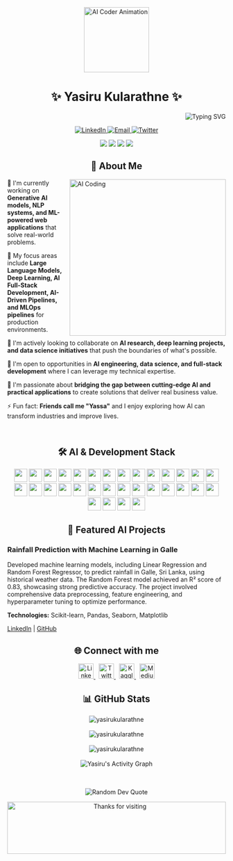 <!-- GitHub Stats Section with Cards -->
<div align="center">
  <img src="https://raw.githubusercontent.com/gist/patevs/b007a0e98fb216438d4cbf559fac4166/raw/88f20c9d749d756be63f22b09f3c4ac570bc5101/programming.gif" width="150" alt="AI Coder Animation">
  
  <h1>✨ Yasiru Kularathne ✨</h1>
  
  <div align="right">
    <img src="https://readme-typing-svg.herokuapp.com?font=Montserrat&weight=600&size=24&duration=2000&pause=1000&color=38BDAE¢er=true&vCenter=true&random=false&width=600&height=60&lines=AI+%26+ML+Engineer;Full+Stack+Developer;Generative+AI+Researcher" alt="Typing SVG" />
  </div>
  
  
  <p align="center">
    <a href="https://linkedin.com/in/yasiru-kularathne-79a911213" target="_blank">
      <img src="https://img.shields.io/badge/LinkedIn-0077B5?style=for-the-badge&logo=linkedin&logoColor=white" alt="LinkedIn">
    </a>
    <a href="mailto:yasirukularathne@gmail.com">
      <img src="https://img.shields.io/badge/Email-D14836?style=for-the-badge&logo=gmail&logoColor=white" alt="Email">
    </a>
    <a href="https://twitter.com/yasirukularathne">
      <img src="https://img.shields.io/badge/Twitter-1DA1F2?style=for-the-badge&logo=twitter&logoColor=white" alt="Twitter">
    </a>
  </p>
  
  <div align="center">
    <img src="https://img.shields.io/badge/Deep%20Learning-FF6F00?style=for-the-badge&logo=tensorflow&logoColor=white">
    <img src="https://img.shields.io/badge/NLP-8A2BE2?style=for-the-badge&logo=huggingface&logoColor=white">
    <img src="https://img.shields.io/badge/Artificial%20Intelligence-44A2D2?style=for-the-badge&logo=ai&logoColor=white">
    <img src="https://img.shields.io/badge/MERN%20Stack-00C7B7?style=for-the-badge&logo=react&logoColor=white">
  </div>
</div>

<!-- About Me Section -->
<h2 align="center">🚀 About Me</h2>

<div align="left">
  <img align="right" alt="AI Coding" width="360" src="https://media.giphy.com/media/f7omQNmgiyjj5sffvZ/giphy.gif">

  <p>🔭 I'm currently working on <strong>Generative AI models, NLP systems, and ML-powered web applications</strong> that solve real-world problems.</p>
  
  <p>🌱 My focus areas include <strong>Large Language Models, Deep Learning, AI Full-Stack Development, AI-Driven Pipelines, and MLOps pipelines</strong> for production environments.</p>
  
  <p>👯 I'm actively looking to collaborate on <strong>AI research, deep learning projects, and data science initiatives</strong> that push the boundaries of what's possible.</p>
  
  <p>🤝 I'm open to opportunities in <strong>AI engineering, data science, and full-stack development</strong> where I can leverage my technical expertise.</p>
  
  <p>🧠 I'm passionate about <strong>bridging the gap between cutting-edge AI and practical applications</strong> to create solutions that deliver real business value.</p>
  
  <p>⚡ Fun fact: <strong>Friends call me "Yassa"</strong> and I enjoy exploring how AI can transform industries and improve lives.</p>
</div>

<br>

<!-- Tech Stack Section -->
<h2 align="center">🛠️ AI & Development Stack</h2>

<p align="center">
  <img src="https://img.shields.io/badge/Python-3776AB?style=for-the-badge&logo=python&logoColor=white" height="30"/>
  <img src="https://img.shields.io/badge/C-00599C?style=for-the-badge&logo=c&logoColor=white" height="30"/>
  <img src="https://img.shields.io/badge/C++-00599C?style=for-the-badge&logo=c%2B%2B&logoColor=white" height="30"/>
  <img src="https://img.shields.io/badge/JavaScript-323330?style=for-the-badge&logo=javascript&logoColor=F7DF1E" height="30"/>
  <img src="https://img.shields.io/badge/TypeScript-007ACC?style=for-the-badge&logo=typescript&logoColor=white" height="30"/>
  <img src="https://img.shields.io/badge/PyTorch-EE4C2C?style=for-the-badge&logo=pytorch&logoColor=white" height="30"/>
  <img src="https://img.shields.io/badge/TensorFlow-FF6F00?style=for-the-badge&logo=tensorflow&logoColor=white" height="30"/>
  <img src="https://img.shields.io/badge/scikit--learn-F7931E?style=for-the-badge&logo=scikit-learn&logoColor=white" height="30"/>
  <img src="https://img.shields.io/badge/Pandas-150458?style=for-the-badge&logo=pandas&logoColor=white" height="30"/>
  <img src="https://img.shields.io/badge/Seaborn-3776AB?style=for-the-badge&logo=python&logoColor=white" height="30"/>
  <img src="https://img.shields.io/badge/Matplotlib-11557C?style=for-the-badge&logo=python&logoColor=white" height="30"/>
  <img src="https://img.shields.io/badge/Hugging_Face-FFD21E?style=for-the-badge&logo=huggingface&logoColor=black" height="30"/>
  <img src="https://img.shields.io/badge/Weights_&_Biases-FFBE00?style=for-the-badge&logo=weightsandbiases&logoColor=black" height="30"/>
  <img src="https://img.shields.io/badge/Jupyter-F37626?style=for-the-badge&logo=jupyter&logoColor=white" height="30"/>
  <img src="https://img.shields.io/badge/React-20232A?style=for-the-badge&logo=react&logoColor=61DAFB" height="30"/>
  <img src="https://img.shields.io/badge/Next.js-000000?style=for-the-badge&logo=next.js&logoColor=white" height="30"/>
  <img src="https://img.shields.io/badge/Node.js-43853D?style=for-the-badge&logo=node.js&logoColor=white" height="30"/>
  <img src="https://img.shields.io/badge/Express.js-404D59?style=for-the-badge&logo=express&logoColor=white" height="30"/>
  <img src="https://img.shields.io/badge/FastAPI-009688?style=for-the-badge&logo=fastapi&logoColor=white" height="30"/>
  <img src="https://img.shields.io/badge/HTML-239120?style=for-the-badge&logo=html5&logoColor=white" height="30"/>
  <img src="https://img.shields.io/badge/TailwindCSS-38B2AC?style=for-the-badge&logo=tailwind-css&logoColor=white" height="30"/>
  <img src="https://img.shields.io/badge/Figma-F24E1E?style=for-the-badge&logo=figma&logoColor=white" height="30"/>
  <img src="https://img.shields.io/badge/Docker-2496ED?style=for-the-badge&logo=docker&logoColor=white" height="30"/>
  <img src="https://img.shields.io/badge/Jenkins-D24939?style=for-the-badge&logo=jenkins&logoColor=white" height="30"/>
  <img src="https://img.shields.io/badge/Ansible-EE0000?style=for-the-badge&logo=ansible&logoColor=white" height="30"/>
  <img src="https://img.shields.io/badge/Terraform-623CE4?style=for-the-badge&logo=terraform&logoColor=white" height="30"/>
  <img src="https://img.shields.io/badge/Kubernetes-326CE5?style=for-the-badge&logo=kubernetes&logoColor=white" height="30"/>
  <img src="https://img.shields.io/badge/AWS-232F3E?style=for-the-badge&logo=amazon-aws&logoColor=white" height="30"/>
  <img src="https://img.shields.io/badge/MongoDB-4EA94B?style=for-the-badge&logo=mongodb&logoColor=white" height="30"/>
  <img src="https://img.shields.io/badge/MySQL-4479A1?style=for-the-badge&logo=mysql&logoColor=white" height="30"/>
  <img src="https://img.shields.io/badge/PostgreSQL-316192?style=for-the-badge&logo=postgresql&logoColor=white" height="30"/>
  <img src="https://img.shields.io/badge/MLflow-0194E2?style=for-the-badge&logo=mlflow&logoColor=white" height="30"/>
</p>

<!-- ML/AI Projects Section -->
<h2 align="center">🧠 Featured AI Projects</h2>

<div align="left">
  <h3>Rainfall Prediction with Machine Learning in Galle</h3>
  <p>Developed machine learning models, including Linear Regression and Random Forest Regressor, to predict rainfall in Galle, Sri Lanka, using historical weather data. The Random Forest model achieved an R² score of 0.83, showcasing strong predictive accuracy. The project involved comprehensive data preprocessing, feature engineering, and hyperparameter tuning to optimize performance.</p>
  <p><strong>Technologies:</strong> Scikit-learn, Pandas, Seaborn, Matplotlib</p>
  <p><a href="https://linkedin.com/in/yasiru-kularathne-79a911213">LinkedIn</a> | <a href="https://github.com/yasirukularathne/rainfall-prediction-galle">GitHub</a></p>
</div>

<!-- Connect Section -->
<h2 align="center">🌐 Connect with me</h2>

<p align="center">
  <a href="https://linkedin.com/in/yasiru-kularathne-79a911213" target="_blank">
    <img src="https://img.shields.io/badge/LinkedIn-0077B5?style=for-the-badge&logo=linkedin&logoColor=white" alt="LinkedIn" height="35"/>
  </a>
   
  <a href="https://twitter.com/yasirukularathne" target="_blank">
    <img src="https://img.shields.io/badge/Twitter-1DA1F2?style=for-the-badge&logo=twitter&logoColor=white" alt="Twitter" height="35"/>
  </a>
   
  <a href="https://kaggle.com/yasirukularathne" target="_blank">
    <img src="https://img.shields.io/badge/Kaggle-20BEFF?style=for-the-badge&logo=kaggle&logoColor=white" alt="Kaggle" height="35"/>
  </a>
   
  <a href="https://medium.com/@yasirukularathne" target="_blank">
    <img src="https://img.shields.io/badge/Medium-12100E?style=for-the-badge&logo=medium&logoColor=white" alt="Medium" height="35"/>
  </a>
</p>

<!-- GitHub Stats Section -->
<h2 align="center">📊 GitHub Stats</h2>

<div align="center">
  <img src="https://github-readme-stats.vercel.app/api?username=yasirukularathne&show_icons=true&theme=radical&hide_border=true&include_all_commits=true&count_private=true" alt="yasirukularathne" />
</div>

<br>

<div align="center">
  <img src="https://github-readme-streak-stats.herokuapp.com/?user=yasirukularathne&theme=radical&hide_border=true" alt="yasirukularathne" />
</div>

<br>

<div align="center">
  <img src="https://github-readme-stats.vercel.app/api/top-langs/?username=yasirukularathne&theme=radical&hide_border=true&include_all_commits=true&count_private=true&layout=compact" alt="yasirukularathne" />
</div>

<br>

<!-- Github Activity Graph -->
<div align="center">
  <img src="https://github-readme-activity-graph.vercel.app/graph?username=yasirukularathne&theme=tokyo-night" alt="Yasiru's Activity Graph" />
</div>

<br>

<!-- Snake Animation -->
<div align="center">
  <picture>
    <source media="(prefers-color-scheme: dark)" srcset="https://raw.githubusercontent.com/yasirukularathne/yasirukularathne/output/github-contribution-grid-snake-dark.svg">
    <source media="(prefers-color-scheme: light)" srcset="https://raw.githubusercontent.com/yasirukularathne/yasirukularathne/output/github-contribution-grid-snake.svg">
    
  </picture>
</div>

<br>

<!-- Quote -->
<p align="center">
  <img src="https://quotes-github-readme.vercel.app/api?type=horizontal&theme=radical" alt="Random Dev Quote"/>
</p>

<!-- Footer -->
<div align="center">
  <img height="120" alt="Thanks for visiting" width="100%" src="https://raw.githubusercontent.com/BrunnerLivio/brunnerlivio/master/images/marquee.svg" />
</div>

